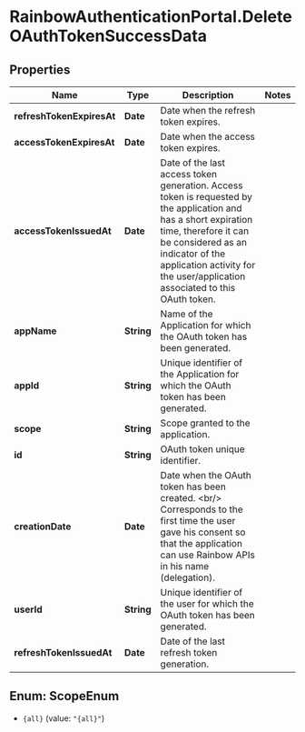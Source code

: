 # RainbowAuthenticationPortal.DeleteOAuthTokenSuccessData

## Properties
Name | Type | Description | Notes
------------ | ------------- | ------------- | -------------
**refreshTokenExpiresAt** | **Date** | Date when the refresh token expires. | 
**accessTokenExpiresAt** | **Date** | Date when the access token expires. | 
**accessTokenIssuedAt** | **Date** | Date of the last access token generation. Access token is requested by the application and has a short expiration time, therefore it can be considered as an indicator of the application activity for the user/application associated to this OAuth token. | 
**appName** | **String** | Name of the Application for which the OAuth token has been generated. | 
**appId** | **String** | Unique identifier of the Application for which the OAuth token has been generated. | 
**scope** | **String** | Scope granted to the application. | 
**id** | **String** | OAuth token unique identifier. | 
**creationDate** | **Date** | Date when the OAuth token has been created. &lt;br/&gt; Corresponds to the first time the user gave his consent so that the application can use Rainbow APIs in his name (delegation). | 
**userId** | **String** | Unique identifier of the user for which the OAuth token has been generated. | 
**refreshTokenIssuedAt** | **Date** | Date of the last refresh token generation. | 


<a name="ScopeEnum"></a>
## Enum: ScopeEnum


* `{all}` (value: `"{all}"`)




